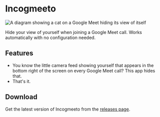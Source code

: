 # Incogmeeto

![A diagram showing a cat on a Google Meet hiding its view of itself](https://github.com/nazariosoftwarellc/HideSelfSafari/blob/main/diagram.png?raw=true)

Hide your view of yourself when joining a Google Meet call. Works automatically with no configuration needed.

## Features

- You know the little camera feed showing yourself that appears in the bottom right of the screen on every Google Meet call? This app hides that.
- That's it.

## Download

Get the latest version of Incogmeeto from the [releases page](https://github.com/nazariosoftwarellc/Incogmeeto/releases).